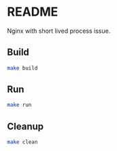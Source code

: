 # README

Nginx with short lived process issue.

## Build

```sh
make build
```

## Run

```sh
make run
```

## Cleanup

```sh
make clean
```
